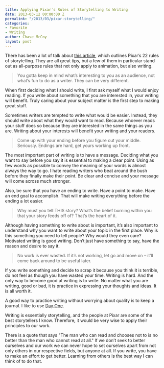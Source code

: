 ```yaml
---
title: Applying Pixar’s Rules of Storytelling to Writing
date: 2013-03-12 00:00:00 Z
permalink: "/2013/03/pixar-storytelling/"
categories:
- Favorite
- Writing
author: Chase McCoy
layout: post
---
```


There has been a lot of talk about [this article][1], which outlines Pixar&#8217;s 22 rules of storytelling. They are all great tips, but a few of them in particular stand out as all-purpose rules that not only apply to animation, but also writing.

> You gotta keep in mind what’s interesting to you as an audience, not what’s fun to do as a writer. They can be very different. 

When first deciding what I should write, I first ask myself what I would enjoy reading. If you write about something that you are interested in, your writing will benefit. Truly caring about your subject matter is the first step to making great stuff.

Sometimes writers are tempted to write what would be easier. Instead, they should write about what they would want to read. Because whoever reads your stuff does so because they are interested in the same things as you are. Writing about your interests will benefit your writing and your readers.

> Come up with your ending before you figure out your middle. Seriously. Endings are hard, get yours working up front. 

The most important part of writing is to have a message. Deciding what you want to say before you say it is essential to making a clear point. Using as few words as possible to convey the meaning of your words is almost always the way to go. I hate reading writers who beat around the bush before they finally make their point. Be clear and concise and your message will come across much stronger.

Also, be sure that you have an ending to write. Have a point to make. Have an end goal to accomplish. That will make writing everything before the ending a lot easier.

> Why must you tell THIS story? What’s the belief burning within you that your story feeds off of? That’s the heart of it. 

Although having something to write about is important, it&#8217;s also important to understand why you want to write about your topic in the first place. Why is this something you need to tell people? Why would they even care? Motivated writing is good writing. Don&#8217;t just have something to say, have the reason and desire to say it.

> No work is ever wasted. If it’s not working, let go and move on – it’ll come back around to be useful later. 

If you write something and decide to scrap it because you think it is terrible, do not feel as though you have wasted your time. Writing is hard. And the only way to become good at writing is to write. No matter what you are writing, good or bad, it is practice in expressing your thoughts and ideas. It is all worth it.

A good way to practice writing without worrying about quality is to keep a journal. I like to use [Day One][2].

Writing is essentially storytelling, and the people at Pixar are some of the best storytellers I know. Therefore, it would be very wise to apply their principles to our work.

There is a quote that says "The man who can read and chooses not to is no better than the man who cannot read at all." If we don&#8217;t seek to better ourselves and our work we can never hope to set ourselves apart from not only others in our respective fields, but anyone at all. If you write, you have to make an effort to get better. Learning from others is the best way I can think of to do that.

 [1]: http://aerogrammestudio.com/2013/03/07/pixars-22-rules-of-storytelling/
 [2]: http://dayoneapp.com/